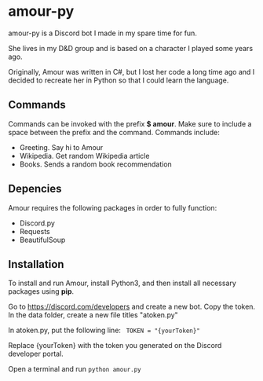 # amour-py

amour-py is a Discord bot I made in my spare time for fun. 

She lives in my D&D group and is based on a character I played some years ago. 

Originally, Amour was written in C#, but I lost her code a long time ago and I decided to recreate her in Python so that I could learn the language. 

## Commands
Commands can be invoked with the prefix **$ amour**. Make sure to include a space between the prefix and the command. Commands include:
- Greeting. Say hi to Amour
- Wikipedia. Get random Wikipedia article
- Books. Sends a random book recommendation

## Depencies 
Amour requires the following packages in order to fully function:
- Discord.py
- Requests
- BeautifulSoup 

## Installation
To install and run Amour, install Python3, and then install all necessary packages using **pip**. 

Go to https://discord.com/developers and create a new bot. Copy the token. In the data folder, create a new file titles "atoken.py"

In atoken.py, put the following line:
``` TOKEN = "{yourToken}"```

Replace {yourToken} with the token you generated on the Discord developer portal. 

Open a terminal and run ```python amour.py``` 